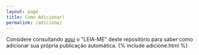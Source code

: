 ```yaml
---
layout: page
title: Como Adicionar!
permalink: /adicione/
---
```


Considere consultando [aqui](https://github.com/odroid-br/odroid-br.github.io/blob/master/README.md#instruções) o "LEIA-ME" deste repositório para saber como adicionar sua própria publicação automática.
{% include adicione.html %}
